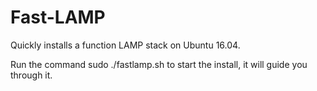 # Fast-LAMP
Quickly installs a function LAMP stack on Ubuntu 16.04.

Run the command sudo ./fastlamp.sh to start the install, it will guide you through it.
